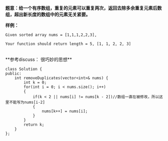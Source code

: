 **题意：给一个有序数组，重复的元素可以重复两次，返回去除多余重复元素后数组，超出新长度的数组中的元素无关紧要。**

**样例：**
```
Given sorted array nums = [1,1,1,2,2,3],

Your function should return length = 5, [1, 1, 2, 2, 3]
```

<br/>
**参考discuss： 很巧妙的思想**

```
class Solution {
public:
    int removeDuplicates(vector<int>& nums) {
        int k = 0;
        for(int i = 0; i < nums.size(); i++)
        {
            if(k < 2 || nums[i] != nums[k - 2])//数组一直在被修改，所以这里不能写为nums[i-2]
            {
                nums[k++] = nums[i];
            }
        }
        return k;
    }
};
```
